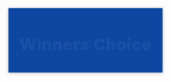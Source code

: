 <html lang="en">
<head>
  <meta charset="UTF-8" />
  <meta name="viewport" content="width=device-width, initial-scale=1.0"/>
  <title>Winners Choice</title>
  <link href="https://fonts.googleapis.com/css2?family=Montserrat:wght@400;600;800&display=swap" rel="stylesheet">
  <style>
    * {
      margin: 0;
      padding: 0;
      box-sizing: border-box;
    }

    body {
      font-family: 'Montserrat', sans-serif;
      background: linear-gradient(to right, #f0f2f5, #e0eafc);
      color: #333;
      line-height: 1.6;
    }

    header {
      background: #0d47a1;
      color: white;
      padding: 30px 20px;
      text-align: center;
      box-shadow: 0 2px 10px rgba(0,0,0,0.2);
    }

    header h1 {
      font-size: 3em;
      font-weight: 800;
      letter-spacing: 1px;
      animation: fadeInDown 1s ease-out;
    }

    .container {
      max-width: 1100px;
      margin: 40px auto;
      padding: 20px;
      background: white;
      border-radius: 12px;
      box-shadow: 0 4px 20px rgba(0,0,0,0.1);
      animation: fadeInUp 1s ease-in;
    }

    .quote {
      font-size: 1.8em;
      font-weight: 600;
      text-align: center;
      color: #0d47a1;
      margin: 30px 0;
      transition: 0.3s;
    }

    .quote:hover {
      color: #0b3861;
    }

    h2.join {
      text-align: center;
      font-size: 2.5em;
      color: #0d47a1;
      margin-top: 50px;
      animation: pulse 2s infinite;
    }

    p {
      font-size: 1.1em;
      margin: 20px 0;
      color: #444;
    }

    form {
      margin-top: 30px;
      display: flex;
      flex-direction: column;
      gap: 15px;
    }

    input, textarea {
      padding: 14px;
      border-radius: 8px;
      border: 1px solid #ccc;
      font-size: 1em;
      transition: border 0.3s;
    }

    input:focus, textarea:focus {
      border: 1px solid #0d47a1;
      outline: none;
    }

    button {
      background: #0d47a1;
      color: white;
      border: none;
      padding: 14px;
      font-size: 1em;
      font-weight: 600;
      border-radius: 8px;
      cursor: pointer;
      transition: background 0.3s;
    }

    button:hover {
      background: #093371;
    }

    @keyframes fadeInDown {
      from {
        opacity: 0;
        transform: translateY(-20px);
      }
      to {
        opacity: 1;
        transform: translateY(0);
      }
    }

    @keyframes fadeInUp {
      from {
        opacity: 0;
        transform: translateY(30px);
      }
      to {
        opacity: 1;
        transform: translateY(0);
      }
    }

    @keyframes pulse {
      0%, 100% {
        transform: scale(1);
      }
      50% {
        transform: scale(1.03);
      }
    }

    @media (max-width: 768px) {
      .quote {
        font-size: 1.4em;
      }

      h2.join {
        font-size: 2em;
      }
    }
  </style>
</head>
<body>

  <header>
    <h1>Winners Choice</h1>
  </header>

  <div class="container">
    <div class="quote">
      "Passive income is the path to freedom—build systems that work for you."
    </div>

    <p>
      Welcome to the Winners Choice program—an innovative journey where we guide you in building sustainable, automated income. Through expert strategies, real-world tools, and community mentorship, you'll learn how to invest time wisely today to earn continuously tomorrow. From affiliate marketing to digital investments, we’ve got you covered.
    </p>

    <h2 class="join">Let's Join in This Program</h2>

    <p>
      Your tasks include content sharing, referral building, completing learning modules, and promoting your growth journey through our platform. These activities not only teach you valuable digital skills but also generate continuous rewards. Our support team and mentors are ready to help you get started today!
ప్రారంభించడానికి తక్కువ పెట్టుబడి:
MLM వ్యాపారాలు ప్రారంభించడానికి పెద్ద పెట్టుబడి అవసరం లేదు, అంటే మీరు తక్కువ పెట్టుబడితో మీ వ్యాపారాన్ని ప్రారంభించవచ్చు.
మీ స్వంత సమయం మరియు షెడ్యూల్:
మీరు మీ స్వంత సమయం మరియు షెడ్యూల్ ప్రకారం పని చేయవచ్చు, అంటే మీకు మీరు స్వతంత్రంగా ఉండవచ్చు.
అపరిమిత ఆదాయం:
MLM ద్వారా మీరు అపరిమితమైన ఆదాయం పొందే అవకాశం ఉంది. 
    </p>
     
 <a href="page 2.html"> <button >click for rewards </button></a>
  <section class="ads">
    <h2>start your earning</h2>
    <div class="ad-box">
      <h3>complete your target by refering 10 members!</h3>
      <p>Limited time offer on all our premium plans. Start today and save big.</p>
    </div>
    <div class="ad-box">
      <h3>Join in Our winners choice whatsapp group</h3>
      <p>Stay updated with our latest news and exclusive offers. Sign up today!</p>
   
  <div>
    <form id="contactForm">
      <input type="text" id="name" placeholder="Your Name" required />
      <input type="tel" id="mobile" placeholder="Mobile Number" required />
      <input type="email" id="email" placeholder="Email Address" required />
      <textarea id="message" placeholder="Your Message" rows="5" required></textarea>
      <button type="submit">Contact With Us</button>
    </form>
  </div>

  <script>
    document.getElementById("contactForm").addEventListener("submit", function(e) {
      e.preventDefault();
      const name = document.getElementById("name").value;
      alert(`Thank you, ${name}. We'll contact you shortly!`);

      // Optional: Send data to server or integrate with email service
    });
  </script>

</body>
</html>

